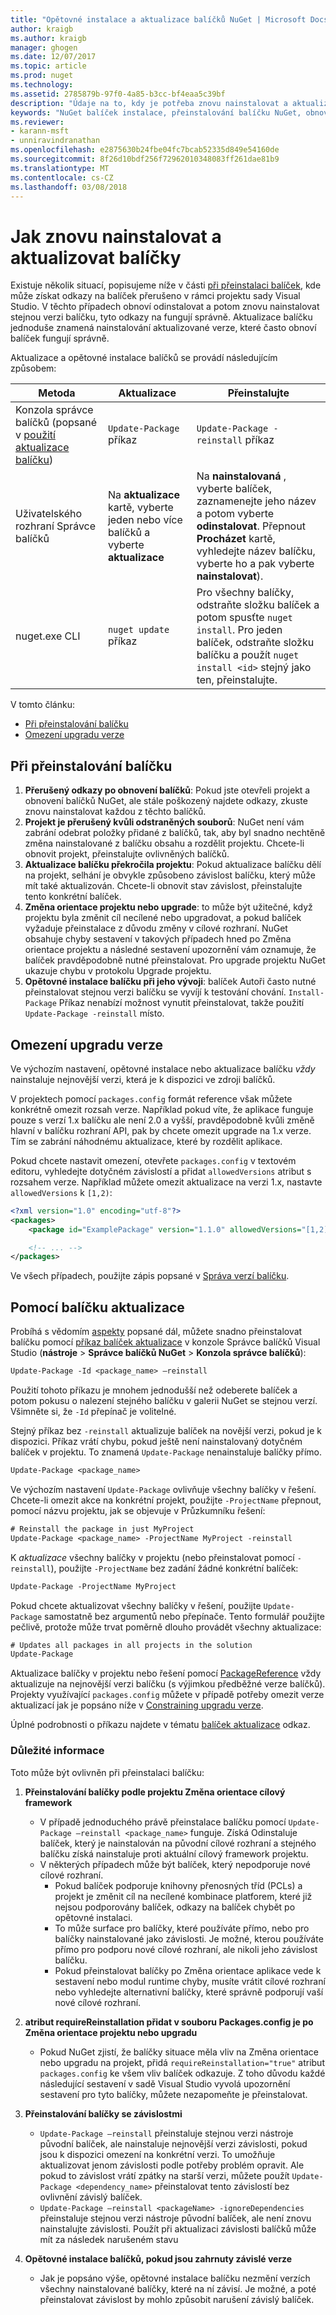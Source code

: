 ```yaml
---
title: "Opětovné instalace a aktualizace balíčků NuGet | Microsoft Docs"
author: kraigb
ms.author: kraigb
manager: ghogen
ms.date: 12/07/2017
ms.topic: article
ms.prod: nuget
ms.technology: 
ms.assetid: 2785879b-97f0-4a85-b3cc-bf4eaa5c39bf
description: "Údaje na to, kdy je potřeba znovu nainstalovat a aktualizovat balíčky, stejně jako u poškozený balíček odkazy v sadě Visual Studio."
keywords: "NuGet balíček instalace, přeinstalování balíčku NuGet, obnovení balíčků NuGet aktualizaci balíčku, Probíhá obnovení balíčků, opravě poškozenými odkazy"
ms.reviewer:
- karann-msft
- unniravindranathan
ms.openlocfilehash: e2875630b24fbe04fc7bcab52335d849e54160de
ms.sourcegitcommit: 8f26d10bdf256f72962010348083ff261dae81b9
ms.translationtype: MT
ms.contentlocale: cs-CZ
ms.lasthandoff: 03/08/2018
---
```

# <a name="how-to-reinstall-and-update-packages"></a>Jak znovu nainstalovat a aktualizovat balíčky

Existuje několik situací, popisujeme níže v části [při přeinstalaci balíček](#when-to-reinstall-a-package), kde může získat odkazy na balíček přerušeno v rámci projektu sady Visual Studio. V těchto případech obnoví odinstalovat a potom znovu nainstalovat stejnou verzi balíčku, tyto odkazy na fungují správně. Aktualizace balíčku jednoduše znamená nainstalování aktualizované verze, které často obnoví balíček fungují správně.

Aktualizace a opětovné instalace balíčků se provádí následujícím způsobem:

| Metoda | Aktualizace | Přeinstalujte |
| --- | --- | --- |
| Konzola správce balíčků (popsané v [použití aktualizace balíčku](#using-update-package)) | `Update-Package` příkaz | `Update-Package -reinstall` příkaz |
| Uživatelského rozhraní Správce balíčků | Na **aktualizace** kartě, vyberte jeden nebo více balíčků a vyberte **aktualizace** | Na **nainstalovaná** , vyberte balíček, zaznamenejte jeho název a potom vyberte **odinstalovat**. Přepnout **Procházet** kartě, vyhledejte název balíčku, vyberte ho a pak vyberte **nainstalovat**). |
| nuget.exe CLI | `nuget update` příkaz | Pro všechny balíčky, odstraňte složku balíček a potom spusťte `nuget install`. Pro jeden balíček, odstraňte složku balíčku a použít `nuget install <id>` stejný jako ten, přeinstalujte. |

V tomto článku:

- [Při přeinstalování balíčku](#when-to-reinstall-a-package)
- [Omezení upgradu verze](#constraining-upgrade-versions)

## <a name="when-to-reinstall-a-package"></a>Při přeinstalování balíčku

1. **Přerušený odkazy po obnovení balíčků**: Pokud jste otevřeli projekt a obnovení balíčků NuGet, ale stále poškozený najdete odkazy, zkuste znovu nainstalovat každou z těchto balíčků.
1. **Projekt je přerušený kvůli odstraněných souborů**: NuGet není vám zabrání odebrat položky přidané z balíčků, tak, aby byl snadno nechtěně změna nainstalované z balíčku obsahu a rozdělit projektu. Chcete-li obnovit projekt, přeinstalujte ovlivněných balíčků.
1. **Aktualizace balíčku překročila projektu**: Pokud aktualizace balíčku dělí na projekt, selhání je obvykle způsobeno závislost balíčku, který může mít také aktualizován. Chcete-li obnovit stav závislost, přeinstalujte tento konkrétní balíček.
1. **Změna orientace projektu nebo upgrade**: to může být užitečné, když projektu byla změnit cíl necílené nebo upgradovat, a pokud balíček vyžaduje přeinstalace z důvodu změny v cílové rozhraní. NuGet obsahuje chyby sestavení v takových případech hned po Změna orientace projektu a následné sestavení upozornění vám oznamuje, že balíček pravděpodobně nutné přeinstalovat. Pro upgrade projektu NuGet ukazuje chybu v protokolu Upgrade projektu.
1. **Opětovné instalace balíčku při jeho vývoji**: balíček Autoři často nutné přeinstalovat stejnou verzi balíčku se vyvíjí k testování chování. `Install-Package` Příkaz nenabízí možnost vynutit přeinstalovat, takže použití `Update-Package -reinstall` místo.

## <a name="constraining-upgrade-versions"></a>Omezení upgradu verze

Ve výchozím nastavení, opětovné instalace nebo aktualizace balíčku *vždy* nainstaluje nejnovější verzi, která je k dispozici ve zdroji balíčků.

V projektech pomocí `packages.config` formát reference však můžete konkrétně omezit rozsah verze. Například pokud víte, že aplikace funguje pouze s verzí 1.x balíčku ale není 2.0 a vyšší, pravděpodobně kvůli změně hlavní v balíčku rozhraní API, pak by chcete omezit upgrade na 1.x verze. Tím se zabrání náhodnému aktualizace, které by rozdělit aplikace.

Pokud chcete nastavit omezení, otevřete `packages.config` v textovém editoru, vyhledejte dotyčném závislostí a přidat `allowedVersions` atribut s rozsahem verze. Například můžete omezit aktualizace na verzi 1.x, nastavte `allowedVersions` k `[1,2)`:

```xml
<?xml version="1.0" encoding="utf-8"?>
<packages>
    <package id="ExamplePackage" version="1.1.0" allowedVersions="[1,2)" />

    <!-- ... -->
</packages>
```

Ve všech případech, použijte zápis popsané v [Správa verzí balíčku](../reference/package-versioning.md#version-ranges-and-wildcards).

## <a name="using-update-package"></a>Pomocí balíčku aktualizace

Probíhá s vědomím [aspekty](#considerations) popsané dál, můžete snadno přeinstalovat balíčku pomocí [příkaz balíček aktualizace](../Tools/ps-ref-update-package.md) v konzole Správce balíčků Visual Studio (**nástroje**  >  **Správce balíčků NuGet** > **Konzola správce balíčků**):

```ps
Update-Package -Id <package_name> –reinstall
```

Použití tohoto příkazu je mnohem jednodušší než odeberete balíček a potom pokusu o nalezení stejného balíčku v galerii NuGet se stejnou verzí. Všimněte si, že `-Id` přepínač je volitelné.

Stejný příkaz bez `-reinstall` aktualizuje balíček na novější verzi, pokud je k dispozici. Příkaz vrátí chybu, pokud ještě není nainstalovaný dotyčném balíček v projektu. To znamená `Update-Package` nenainstaluje balíčky přímo.

```ps
Update-Package <package_name>
```

Ve výchozím nastavení `Update-Package` ovlivňuje všechny balíčky v řešení. Chcete-li omezit akce na konkrétní projekt, použijte `-ProjectName` přepnout, pomocí názvu projektu, jak se objevuje v Průzkumníku řešení:

```ps
# Reinstall the package in just MyProject
Update-Package <package_name> -ProjectName MyProject -reinstall
```

K *aktualizace* všechny balíčky v projektu (nebo přeinstalovat pomocí `-reinstall`), použijte `-ProjectName` bez zadání žádné konkrétní balíček:

```ps
Update-Package -ProjectName MyProject
```

Pokud chcete aktualizovat všechny balíčky v řešení, použijte `Update-Package` samostatně bez argumentů nebo přepínače. Tento formulář použijte pečlivě, protože může trvat poměrně dlouho provádět všechny aktualizace:

```ps
# Updates all packages in all projects in the solution
Update-Package 
```

Aktualizace balíčky v projektu nebo řešení pomocí [PackageReference](../Consume-Packages/Package-References-in-Project-Files.md) vždy aktualizuje na nejnovější verzi balíčku (s výjimkou předběžné verze balíčků). Projekty využívající `packages.config` můžete v případě potřeby omezit verze aktualizací jak je popsáno níže v [Constraining upgradu verze](#constraining-upgrade-versions).

Úplné podrobnosti o příkazu najdete v tématu [balíček aktualizace](../Tools/ps-ref-update-package.md) odkaz.

### <a name="considerations"></a>Důležité informace

Toto může být ovlivněn při přeinstalaci balíčku:

1. **Přeinstalování balíčky podle projektu Změna orientace cílový framework**
    - V případě jednoduchého právě přeinstalace balíčku pomocí `Update-Package –reinstall <package_name>` funguje. Získá Odinstaluje balíček, který je nainstalován na původní cílové rozhraní a stejného balíčku získá nainstaluje proti aktuální cílový framework projektu.
    - V některých případech může být balíček, který nepodporuje nové cílové rozhraní.
        - Pokud balíček podporuje knihovny přenosných tříd (PCLs) a projekt je změnit cíl na necílené kombinace platforem, které již nejsou podporovány balíček, odkazy na balíček chybět po opětovné instalaci.
        - To může surface pro balíčky, které používáte přímo, nebo pro balíčky nainstalované jako závislosti. Je možné, kterou používáte přímo pro podporu nové cílové rozhraní, ale nikoli jeho závislost balíčku.
        - Pokud přeinstalovat balíčky po Změna orientace aplikace vede k sestavení nebo modul runtime chyby, musíte vrátit cílové rozhraní nebo vyhledejte alternativní balíčky, které správně podporují vaší nové cílové rozhraní.

1. **atribut requireReinstallation přidat v souboru Packages.config je po Změna orientace projektu nebo upgradu**
    - Pokud NuGet zjistí, že balíčky situace měla vliv na Změna orientace nebo upgradu na projekt, přidá `requireReinstallation="true"` atribut `packages.config` ke všem vliv balíček odkazuje. Z toho důvodu každé následující sestavení v sadě Visual Studio vyvolá upozornění sestavení pro tyto balíčky, můžete nezapomeňte je přeinstalovat.

1. **Přeinstalování balíčky se závislostmi**
    - `Update-Package –reinstall` přeinstaluje stejnou verzi nástroje původní balíček, ale nainstaluje nejnovější verzi závislosti, pokud jsou k dispozici omezení na konkrétní verzi. To umožňuje aktualizovat jenom závislosti podle potřeby problém opravit. Ale pokud to závislost vrátí zpátky na starší verzi, můžete použít `Update-Package <dependency_name>` přeinstalovat tento závislostí bez ovlivnění závislý balíček.
    - `Update-Package –reinstall <packageName> -ignoreDependencies` přeinstaluje stejnou verzi nástroje původní balíček, ale není znovu nainstalujte závislosti. Použít při aktualizaci závislosti balíčků může mít za následek narušeném stavu

1. **Opětovné instalace balíčků, pokud jsou zahrnuty závislé verze**
    - Jak je popsáno výše, opětovné instalace balíčku nezmění verzích všechny nainstalované balíčky, které na ní závisí. Je možné, a poté přeinstalovat závislost by mohlo způsobit narušení závislý balíček.
